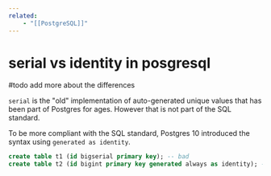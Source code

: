 ```yaml
---
related:
    - "[[PostgreSQL]]"
---
```


# serial vs identity in posgresql

#todo add more about the differences

`serial` is the "old" implementation of auto-generated unique values that has
been part of Postgres for ages. However that is not part of the SQL standard.

To be more compliant with the SQL standard, Postgres 10 introduced the syntax
using `generated as identity`.

```sql
create table t1 (id bigserial primary key); -- bad
create table t2 (id bigint primary key generated always as identity); -- good
```
